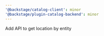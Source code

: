 ```yaml
---
'@backstage/catalog-client': minor
'@backstage/plugin-catalog-backend': minor
---
```


Add API to get location by entity
